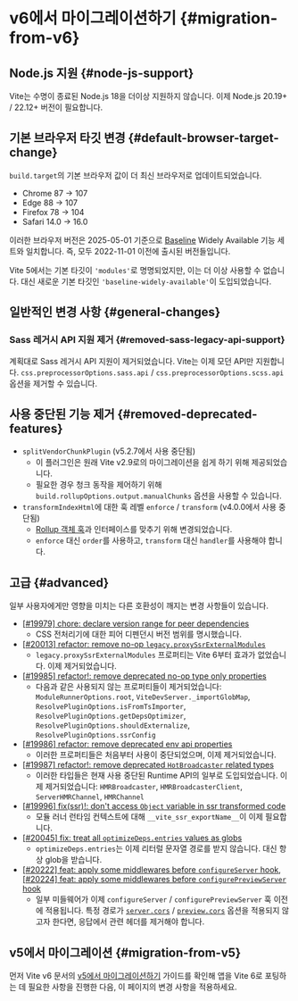 # v6에서 마이그레이션하기 {#migration-from-v6}

## Node.js 지원 {#node-js-support}

Vite는 수명이 종료된 Node.js 18을 더이상 지원하지 않습니다. 이제 Node.js 20.19+ / 22.12+ 버전이 필요합니다.

## 기본 브라우저 타깃 변경 {#default-browser-target-change}

`build.target`의 기본 브라우저 값이 더 최신 브라우저로 업데이트되었습니다.

- Chrome 87 → 107
- Edge 88 → 107
- Firefox 78 → 104
- Safari 14.0 → 16.0

이러한 브라우저 버전은 2025-05-01 기준으로 [Baseline](https://web-platform-dx.github.io/web-features/) Widely Available 기능 세트와 일치합니다. 즉, 모두 2022-11-01 이전에 출시된 버전들입니다.

Vite 5에서는 기본 타깃이 `'modules'`로 명명되었지만, 이는 더 이상 사용할 수 없습니다. 대신 새로운 기본 타깃인 `'baseline-widely-available'`이 도입되었습니다.

## 일반적인 변경 사항 {#general-changes}

### Sass 레거시 API 지원 제거 {#removed-sass-legacy-api-support}

계획대로 Sass 레거시 API 지원이 제거되었습니다. Vite는 이제 모던 API만 지원합니다. `css.preprocessorOptions.sass.api` / `css.preprocessorOptions.scss.api` 옵션을 제거할 수 있습니다.

## 사용 중단된 기능 제거 {#removed-deprecated-features}

- `splitVendorChunkPlugin` (v5.2.7에서 사용 중단됨)
  - 이 플러그인은 원래 Vite v2.9로의 마이그레이션을 쉽게 하기 위해 제공되었습니다.
  - 필요한 경우 청크 동작을 제어하기 위해 `build.rollupOptions.output.manualChunks` 옵션을 사용할 수 있습니다.
- `transformIndexHtml`에 대한 훅 레벨 `enforce` / `transform` (v4.0.0에서 사용 중단됨)
  - [Rollup 객체 훅](https://rollupjs.org/plugin-development/#build-hooks:~:text=Instead%20of%20a%20function%2C%20hooks%20can%20also%20be%20objects.)과 인터페이스를 맞추기 위해 변경되었습니다.
  - `enforce` 대신 `order`를 사용하고, `transform` 대신 `handler`를 사용해야 합니다.

## 고급 {#advanced}

일부 사용자에게만 영향을 미치는 다른 호환성이 깨지는 변경 사항들이 있습니다.

- [[#19979] chore: declare version range for peer dependencies](https://github.com/vitejs/vite/pull/19979)
  - CSS 전처리기에 대한 피어 디펜던시 버전 범위를 명시했습니다.
- [[#20013] refactor: remove no-op `legacy.proxySsrExternalModules`](https://github.com/vitejs/vite/pull/20013)
  - `legacy.proxySsrExternalModules` 프로퍼티는 Vite 6부터 효과가 없었습니다. 이제 제거되었습니다.
- [[#19985] refactor!: remove deprecated no-op type only properties](https://github.com/vitejs/vite/pull/19985)
  - 다음과 같은 사용되지 않는 프로퍼티들이 제거되었습니다: `ModuleRunnerOptions.root`, `ViteDevServer._importGlobMap`, `ResolvePluginOptions.isFromTsImporter`, `ResolvePluginOptions.getDepsOptimizer`, `ResolvePluginOptions.shouldExternalize`, `ResolvePluginOptions.ssrConfig`
- [[#19986] refactor: remove deprecated env api properties](https://github.com/vitejs/vite/pull/19986)
  - 이러한 프로퍼티들은 처음부터 사용이 중단되었으며, 이제 제거되었습니다.
- [[#19987] refactor!: remove deprecated `HotBroadcaster` related types](https://github.com/vitejs/vite/pull/19987)
  - 이러한 타입들은 현재 사용 중단된 Runtime API의 일부로 도입되었습니다. 이제 제거되었습니다: `HMRBroadcaster`, `HMRBroadcasterClient`, `ServerHMRChannel`, `HMRChannel`
- [[#19996] fix(ssr)!: don't access `Object` variable in ssr transformed code](https://github.com/vitejs/vite/pull/19996)
  - 모듈 러너 런타임 컨텍스트에 대해 `__vite_ssr_exportName__`이 이제 필요합니다.
- [[#20045] fix: treat all `optimizeDeps.entries` values as globs](https://github.com/vitejs/vite/pull/20045)
  - `optimizeDeps.entries`는 이제 리터럴 문자열 경로를 받지 않습니다. 대신 항상 glob을 받습니다.
- [[#20222] feat: apply some middlewares before `configureServer` hook](https://github.com/vitejs/vite/pull/20222), [[#20224] feat: apply some middlewares before `configurePreviewServer` hook](https://github.com/vitejs/vite/pull/20224)
  - 일부 미들웨어가 이제 `configureServer` / `configurePreviewServer` 훅 이전에 적용됩니다. 특정 경로가 [`server.cors`](../config/server-options.md#server-cors) / [`preview.cors`](../config/preview-options.md#preview-cors) 옵션을 적용되지 않고자 한다면, 응답에서 관련 헤더를 제거해야 합니다.

## v5에서 마이그레이션 {#migration-from-v5}

먼저 Vite v6 문서의 [v5에서 마이그레이션하기](./migration-from-v5) 가이드를 확인해 앱을 Vite 6로 포팅하는 데 필요한 사항을 진행한 다음, 이 페이지의 변경 사항을 적용하세요.